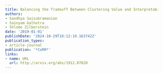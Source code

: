 ```yaml
---
title: Balancing the Tradeoff Between Clustering Value and Interpretability
authors:
- Sandhya Saisubramanian
- Sainyam Galhotra
- Shlomo Zilberstein
date: '2019-01-01'
publishDate: '2024-10-29T18:12:19.163742Z'
publication_types:
- article-journal
publication: '*CoRR*'
links:
- name: URL
  url: http://arxiv.org/abs/1912.07820
---
```

